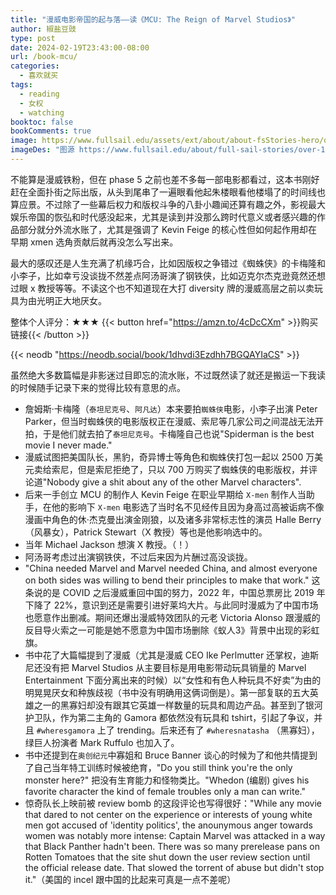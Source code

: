 ```yaml
---
title: "漫威电影帝国的起与落——读《MCU: The Reign of Marvel Studios》"
author: 椒盐豆豉
type: post
date: 2024-02-19T23:43:00-08:00
url: /book-mcu/
categories:
  - 喜欢就买
tags:
  - reading
  - 女权
  - watching
booktoc: false
bookComments: true
image: https://www.fullsail.edu/assets/ext/about/about-fsStories-hero/over-150-grads-credited-throughout-marvel-cinematic-universe-hero.jpg
imageDes: "图源 https://www.fullsail.edu/about/full-sail-stories/over-150-grads-credited-throughout-marvel-cinematic-universe"
---
```


不能算是漫威铁粉，但在 phase 5 之前也差不多每一部电影都看过，这本书刚好赶在全面扑街之际出版，从头到尾串了一遍眼看他起朱楼眼看他楼塌了的时间线也算应景。不过除了一些幕后权力和版权斗争的八卦小趣闻还算有趣之外，影视最大娱乐帝国的恢弘和时代感没起来，尤其是读到并没那么跨时代意义或者感兴趣的作品部分就分外流水账了，尤其是强调了 Kevin Feige 的核心性但如何起作用却在早期 xmen 选角贡献后就再没怎么写出来。

最大的感叹还是人生充满了机缘巧合，比如因版权之争错过《蜘蛛侠》的卡梅隆和小李子，比如幸亏没谈拢不然差点阿汤哥演了钢铁侠，比如迈克尔杰克逊竟然还想过眼 x 教授等等。不读这个也不知道现在大打 diversity 牌的漫威高层之前以卖玩具为由光明正大地厌女。

<!--more-->

整体个人评分：★★★ {{< button href="https://amzn.to/4cDcCXm" >}}购买链接{{< /button >}}

{{< neodb "https://neodb.social/book/1dhvdi3Ezdhh7BGQAYIaCS" >}}

虽然绝大多数篇幅是非影迷过目即忘的流水账，不过既然读了就还是搬运一下我读的时候随手记录下来的觉得比较有意思的点。

- 詹姆斯·卡梅隆（`泰坦尼克号`、`阿凡达`）本来要拍`蜘蛛侠`电影，小李子出演 Peter Parker，但当时蜘蛛侠的电影版权正在漫威、索尼等几家公司之间混战无法开拍，于是他们就去拍了`泰坦尼克号`。卡梅隆自己也说"Spiderman is the best movie I never made."
- 漫威试图把美国队长，黑豹，奇异博士等角色和蜘蛛侠打包一起以 2500 万美元卖给索尼，但是索尼拒绝了，只以 700 万购买了蜘蛛侠的电影版权，并评论道"Nobody give a shit about any of the other Marvel characters".
- 后来一手创立 MCU 的制作人 Kevin Feige 在职业早期给 `X-men` 制作人当助手，在他的影响下 `X-men` 电影选了当时名不见经传且因为身高过高被诟病不像漫画中角色的休·杰克曼出演金刚狼，以及诸多非常标志性的演员 Halle Berry（风暴女），Patrick Stewart（X 教授）等也是他影响选中的。
- 当年 Michael Jackson 想演 X 教授。（！）
- 阿汤哥考虑过出演钢铁侠，不过后来因为片酬过高没谈拢。
- "China needed Marvel and Marvel needed China, and almost everyone on both sides was willing to bend their principles to make that work." 这条说的是 COVID 之后漫威重回中国的努力，2022 年，中国总票房比 2019 年下降了 22%，意识到还是需要引进好莱坞大片。与此同时漫威为了中国市场也愿意作出删减。期间还爆出漫威特效团队的元老 Victoria Alonso 跟漫威的反目导火索之一可能是她不愿意为中国市场删除《蚁人3》背景中出现的彩虹旗。
- 书中花了大篇幅提到了漫威（尤其是漫威 CEO Ike Perlmutter 还掌权，迪斯尼还没有把 Marvel Studios 从主要目标是用电影带动玩具销量的 Marvel Entertainment 下面分离出来的时候）以“女性和有色人种玩具不好卖”为由的明晃晃厌女和种族歧视（书中没有明确用这俩词倒是）。第一部复联的五大英雄之一的黑寡妇却没有跟其它英雄一样数量的玩具和周边产品。甚至到了银河护卫队，作为第二主角的 Gamora 都依然没有玩具和 tshirt，引起了争议，并且 `#wheresgamora` 上了 trending。后来还有了 `#wheresnatasha` （黑寡妇），绿巨人扮演者 Mark Ruffulo 也加入了。
- 书中还提到在`奥创纪元`中寡姐和 Bruce Banner 谈心的时候为了和他共情提到了自己当年特工训练时候被绝育，"Do you still think you're the only monster here?" 把没有生育能力和怪物类比。"Whedon (编剧) gives his favorite character the kind of female troubles only a man can write."
- 惊奇队长上映前被 review bomb 的这段评论也写得很好："While any movie that dared to not center on the experience or interests of young white men got accused of 'identity politics', the anounymous anger towards women was notably more intense: Captain Marvel was attacked in a way that Black Panther hadn't been. There was so many prerelease pans on Rotten Tomatoes that the site shut down the user review section until the official release date. That slowed the torrent of abuse but didn't stop it."（美国的 incel 跟中国的比起来可真是一点不差呢）